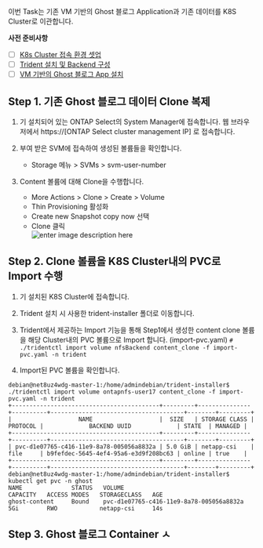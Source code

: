 이번 Task는 기존 VM 기반의 Ghost 블로그 Application과 기존 데이터를 K8S Cluster로 이관합니다. 

**사전 준비사항** 
 - [ ] [K8s Cluster 접속 환경 셋업](https://github.com/netappkr/NDX_Handsonworkshop-/blob/master/K8s_on_MultiCloud/OnPremNKS.) 
 - [ ] [Trident 설치 및 Backend 구성](https://github.com/netappkr/NDX_Handsonworkshop-/blob/master/K8s_on_MultiCloud/OnPremNKS.md) 
 - [ ] [VM 기반의 Ghost 블로그 App 설치](https://github.com/netappkr/NDX_Handsonworkshop-/blob/master/Pre-Work2/README.md)
 
 ## Step 1. 기존 Ghost 블로그 데이터 Clone 복제  
1. 기 설치되어 있는 ONTAP Select의 System Manager에 접속합니다. 웹 브라우저에서 https://[ONTAP Select cluster management IP] 로 접속합니다.
2. 부여 받은 SVM에 접속하여 생성된 볼륨들을 확인합니다.
     * Storage 메뉴 > SVMs > svm-user-number 

3. Content 볼륨에 대해 Clone을 수행합니다.
     * More Actions > Clone > Create > Volume 
     * Thin Provisioning 활성화
     * Create new Snapshot copy now 선택 
     * Clone 클릭  
   ![enter image description here](https://github.com/netappkr/NDX_Handsonworkshop-/blob/master/containerization/images/content_clone_2.png)

 ## Step 2. Clone 볼륨을 K8S Cluster내의 PVC로 Import 수행      
1. 기 설치된 K8S Cluster에 접속합니다.

2.  Trident 설치 시 사용한 trident-installer 폴더로 이동합니다.

3.  Trident에서 제공하는 Import 기능을 통해  Step1에서 생성한 content clone 볼륨을 해당 Cluster내의 PVC 볼륨으로 Import 합니다. (import-pvc.yaml)
  ` # ./tridentctl import volume nfsBackend content_clone -f import-pvc.yaml -n trident
`
4. Import된 PVC 볼륨을 확인합니다. 
 <pre class=" language-undefined"><code class="prism language-&quot;NotActions&quot;: language-undefined">debian@net8uz4wdg-master-1:/home/admindebian/trident-installer$ ./tridentctl import volume ontapnfs-user17 content_clone -f import-pvc.yaml -n trident
+------------------------------------------+---------+---------------+----------+--------------------------------------+--------+---------+
|                   NAME                   |  SIZE   | STORAGE CLASS | PROTOCOL |             BACKEND UUID             | STATE  | MANAGED |
+------------------------------------------+---------+---------------+----------+--------------------------------------+--------+---------+
| pvc-d1e07765-c416-11e9-8a78-005056a8832a | 5.0 GiB | netapp-csi    | file     | b9fefdec-5645-4ef4-95a6-e3d9f208bc63 | online | true    |
+------------------------------------------+---------+---------------+----------+--------------------------------------+--------+---------+
debian@net8uz4wdg-master-1:/home/admindebian/trident-installer$ kubectl get pvc -n ghost
NAME              STATUS   VOLUME                                     CAPACITY   ACCESS MODES   STORAGECLASS   AGE
ghost-content     Bound    pvc-d1e07765-c416-11e9-8a78-005056a8832a   5Gi        RWO            netapp-csi     14s
</code></pre>

 ## Step 3. Ghost 블로그 Container ㅅ  




<!--stackedit_data:
eyJoaXN0b3J5IjpbLTU3MTY1NzgxMywyMDU4ODMzMzksLTk2OD
M4ODk1Myw3NjA3OTg5OTksLTM4NzUyODQ4OCwtMTEwMzY0ODIx
OSwxNjk5OTc0NTM5LC0xNDI5ODg0MzAsLTkzNTM3MjMwNCw4Nz
c2MzU1MjZdfQ==
-->